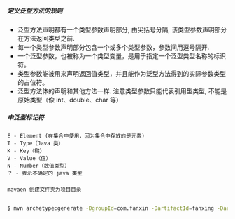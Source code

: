 ##### 定义泛型方法的规则

- 泛型方法声明都有一个类型参数声明部分, 由尖括号分隔, 该类型参数声明部分在方法返回类型之前.
- 每一个类型参数声明部分包含一个或多个类型参数，参数间用逗号隔开.
- 一个泛型参数，也被称为一个类型变量，是用于指定一个泛型类型名称的标识符。
- 类型参数能被用来声明返回值类型，并且能作为泛型方法得到的实际参数类型的占位符。
- 泛型方法体的声明和其他方法一样. 注意类型参数只能代表引用型类型, 不能是原始类型（像 int、double、char 等）

##### 中泛型标记符

```
E - Element (在集合中使用，因为集合中存放的是元素)
T - Type（Java 类）
K - Key（键）
V - Value（值）
N - Number（数值类型）
？ - 表示不确定的 java 类型
```

##### 

```bash
mavaen 创建文件夹为项目目录


$ mvn archetype:generate -DgroupId=com.fanxin -DartifactId=fanxing -DarchetypeArtifactId=maven-archetype-quickstart -DinteractiveMode=false


```

